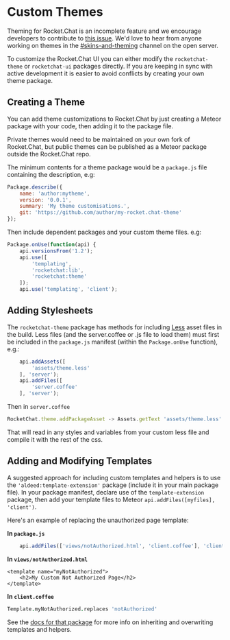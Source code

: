 # Custom Themes

Theming for Rocket.Chat is an incomplete feature and we encourage developers to contribute to [this issue](https://github.com/RocketChat/Rocket.Chat/issues/277). We'd love to hear from anyone working on themes in the [#skins-and-theming](https://open.rocket.chat/channel/skins-and-theming) channel on the open server.

To customize the Rocket.Chat UI you can either modify the `rocketchat-theme` or `rocketchat-ui` packages directly. If you are keeping in sync with active development it is easier to avoid conflicts by creating your own theme package.

## Creating a Theme

You can add theme customizations to Rocket.Chat by just creating a Meteor package with your code, then adding it to the package file.

Private themes would need to be maintained on your own fork of Rocket.Chat, but public themes can be published as a Meteor package outside the Rocket.Chat repo.

The minimum contents for a theme package would be a `package.js` file containing the description, e.g:

```javascript
Package.describe({
    name: 'author:mytheme',
    version: '0.0.1',
    summary: 'My theme customisations.',
    git: 'https://github.com/author/my-rocket.chat-theme'
});
```

Then include dependent packages and your custom theme files. e.g:

```javascript
Package.onUse(function(api) {
    api.versionsFrom('1.2');
    api.use([
        'templating',
        'rocketchat:lib',
        'rocketchat:theme'
    ]);
    api.use('templating', 'client');
```

## Adding Stylesheets

The `rocketchat-theme` package has methods for including [Less](http://lesscss.org/) asset files in the build. Less files (and the server.coffee or .js file to load them) must first be included in the `package.js` manifest (within the `Package.onUse` function), e.g.:

```javascript
    api.addAssets([
        'assets/theme.less'
    ], 'server');
    api.addFiles([
        'server.coffee'
    ], 'server');
```

Then in `server.coffee`

```javascript
RocketChat.theme.addPackageAsset -> Assets.getText 'assets/theme.less'
```

That will read in any styles and variables from your custom less file and compile it with the rest of the css.

## Adding and Modifying Templates

A suggested approach for including custom templates and helpers is to use the `'aldeed:template-extension'` package (include it in your main package file). In your package manifest, declare use of the `template-extension` package, then add your template files to Meteor `api.addFiles([myfiles], 'client')`.

Here's an example of replacing the unauthorized page template:

**In `package.js`**

```javascript
    api.addFiles(['views/notAuthorized.html', 'client.coffee'], 'client');
```

**In `views/notAuthorized.html`**

```markup
<template name="myNotAuthorized">
    <h2>My Custom Not Authorized Page</h2>
</template>
```

**In `client.coffee`**

```coffeescript
Template.myNotAuthorized.replaces 'notAuthorized'
```

See the [docs for that package](https://github.com/aldeed/meteor-template-extension) for more info on inheriting and overwriting templates and helpers.
